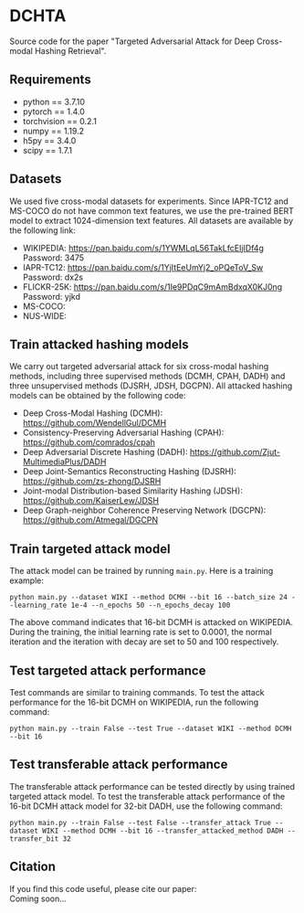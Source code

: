 # DCHTA
Source code for the paper "Targeted Adversarial Attack for Deep Cross-modal Hashing Retrieval".

## Requirements
* python == 3.7.10
* pytorch == 1.4.0
* torchvision == 0.2.1
* numpy == 1.19.2
* h5py == 3.4.0
* scipy == 1.7.1

## Datasets
We used five cross-modal datasets for experiments. Since IAPR-TC12 and MS-COCO do not have common text features, we use the pre-trained BERT model to extract 1024-dimension text features. All datasets are available by the following link:

* WIKIPEDIA: https://pan.baidu.com/s/1YWMLqL56TakLfcEIjIDf4g <br> Password: 3475
* IAPR-TC12: https://pan.baidu.com/s/1YjItEeUmYj2_oPQeToV_Sw <br> Password: dx2s
* FLICKR-25K: https://pan.baidu.com/s/1Ie9PDqC9mAmBdxqX0KJ0ng <br> Password: yjkd
* MS-COCO:
* NUS-WIDE:

## Train attacked hashing models
We carry out targeted adversarial attack for six cross-modal hashing methods, including three supervised methods (DCMH, CPAH, DADH) and three unsupervised methods (DJSRH, JDSH, DGCPN). All attacked hashing models can be obtained by the following code:

* Deep Cross-Modal Hashing (DCMH): https://github.com/WendellGul/DCMH
* Consistency-Preserving Adversarial Hashing (CPAH): https://github.com/comrados/cpah
* Deep Adversarial Discrete Hashing (DADH): https://github.com/Zjut-MultimediaPlus/DADH
* Deep Joint-Semantics Reconstructing Hashing (DJSRH): https://github.com/zs-zhong/DJSRH
* Joint-modal Distribution-based Similarity Hashing (JDSH): https://github.com/KaiserLew/JDSH
* Deep Graph-neighbor Coherence Preserving Network (DGCPN): https://github.com/Atmegal/DGCPN

## Train targeted attack model
The attack model can be trained by running `main.py`. Here is a training example:
```shell
python main.py --dataset WIKI --method DCMH --bit 16 --batch_size 24 --learning_rate 1e-4 --n_epochs 50 --n_epochs_decay 100
```
The above command indicates that 16-bit DCMH is attacked on WIKIPEDIA. During the training, the initial learning rate is set to 0.0001, the normal iteration and the iteration with decay are set to 50 and 100 respectively.

## Test targeted attack performance
Test commands are similar to training commands. To test the attack performance for the 16-bit DCMH on WIKIPEDIA, run the following command:
```shell
python main.py --train False --test True --dataset WIKI --method DCMH --bit 16
```

## Test transferable attack performance
The transferable attack performance can be tested directly by using trained targeted attack model. To test the transferable attack performance of the 16-bit DCMH attack model for 32-bit DADH, use the following command:
```shell
python main.py --train False --test False --transfer_attack True --dataset WIKI --method DCMH --bit 16 --transfer_attacked_method DADH --transfer_bit 32
```

## Citation
If you find this code useful, please cite our paper:<br>
Coming soon...
